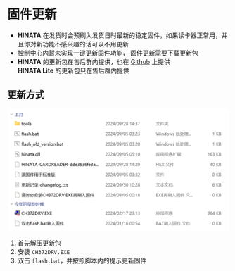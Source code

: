# 固件更新

* **HINATA** 在发货时会预刷入发货日时最新的稳定固件，如果读卡器正常用，并且你对新功能不感兴趣的话可以不用更新
* 控制中心内暂未实现一键更新固件功能， 固件更新需要下载更新包
* **HINATA** 的更新包在售后群内提供，也在 [Github](https://github.com/nerimoe/HINATA-release/releases) 上提供  
**HINATA Lite** 的更新包只在售后群内提供
  
## 更新方式
![update](assets/update.png)
1. 首先解压更新包
2. 安装 `CH372DRV.EXE`
3. 双击 `flash.bat`，并按照脚本内的提示更新固件